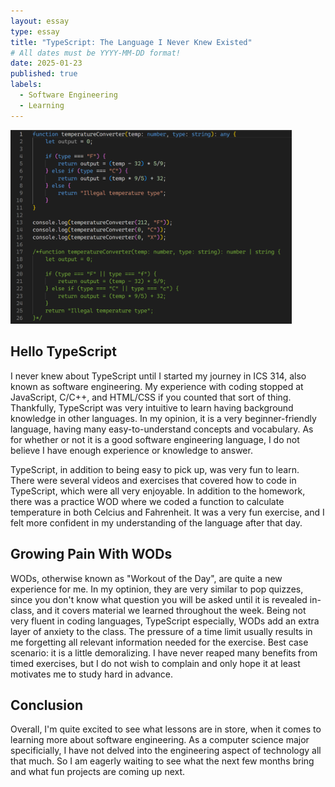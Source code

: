```yaml
---
layout: essay
type: essay
title: "TypeScript: The Language I Never Knew Existed"
# All dates must be YYYY-MM-DD format!
date: 2025-01-23
published: true
labels:
  - Software Engineering
  - Learning
---
```

<img width="450px"
     class="float-start pe-4" 
     src="../img/cotton/typescript.png" >
     
## Hello TypeScript
I never knew about TypeScript until I started my journey in ICS 314, also known as software engineering. My experience with coding stopped at JavaScript, C/C++, and HTML/CSS if you counted that sort of thing. Thankfully, TypeScript was very intuitive to learn having background knowledge in other languages. In my opinion, it is a very beginner-friendly language, having many easy-to-understand concepts and vocabulary. As for whether or not it is a good software engineering language, I do not believe I have enough experience or knowledge to answer.

TypeScript, in addition to being easy to pick up, was very fun to learn. There were several videos and exercises that covered how to code in TypeScript, which were all very enjoyable. In addition to the homework, there was a practice WOD where we coded a function to calculate temperature in both Celcius and Fahrenheit. It was a very fun exercise, and I felt more confident in my understanding of the language after that day.

## Growing Pain With WODs
WODs, otherwise known as "Workout of the Day", are quite a new experience for me. In my optinion, they are very similar to pop quizzes, since you don't know what question you will be asked until it is revealed in-class, and it covers material we learned throughout the week. Being not very fluent in coding languages, TypeScript especially, WODs add an extra layer of anxiety to the class. The pressure of a time limit usually results in me forgetting all relevant information needed for the exercise. Best case scenario: it is a little demoralizing. I have never reaped many benefits from timed exercises, but I do not wish to complain and only hope it at least motivates me to study hard in advance.

## Conclusion
Overall, I'm quite excited to see what lessons are in store, when it comes to learning more about software engineering. As a computer science major specificially, I have not delved into the engineering aspect of technology all that much. So I am eagerly waiting to see what the next few months bring and what fun projects are coming up next.
